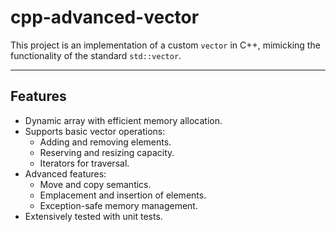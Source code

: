 # cpp-advanced-vector

This project is an implementation of a custom `vector` in C++, mimicking the functionality of the standard `std::vector`.

---

## Features

- Dynamic array with efficient memory allocation.
- Supports basic vector operations:
  - Adding and removing elements.
  - Reserving and resizing capacity.
  - Iterators for traversal.
- Advanced features:
  - Move and copy semantics.
  - Emplacement and insertion of elements.
  - Exception-safe memory management.
- Extensively tested with unit tests.
